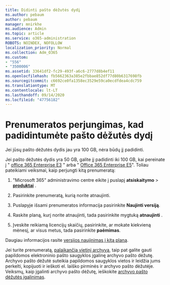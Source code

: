 ```yaml
---
title: Didinti pašto dėžutės dydį
ms.author: pebaum
author: pebaum
manager: mnirkhe
ms.audience: Admin
ms.topic: article
ms.service: o365-administration
ROBOTS: NOINDEX, NOFOLLOW
localization_priority: Normal
ms.collection: Adm_O365
ms.custom:
- "556"
- "3500006"
ms.assetid: 33641df2-fc29-493f-a6c6-2777d8b4ef11
ms.openlocfilehash: fb5662363a385e2fbbae852df77d80b6317698fb
ms.sourcegitcommit: c6692ce0fa1358ec3529e59ca0ecdfdea4cdc759
ms.translationtype: MT
ms.contentlocale: lt-LT
ms.lasthandoff: 09/14/2020
ms.locfileid: "47756182"
---
```

# <a name="switch-subscriptions-to-increase-mailbox-size"></a>Prenumeratos perjungimas, kad padidintumėte pašto dėžutės dydį

Jei jūsų pašto dėžutės dydis jau yra 100 GB, nėra būdų jį padidinti.
  
Jei pašto dėžutės dydis yra 50 GB, galite jį padidinti iki 100 GB, kai pereinate į " [office 365 Enterprise E3](https://products.office.com/business/office-365-enterprise-e3-business-software) " arba " [Office 365 Enterprise E5](https://products.office.com/business/office-365-enterprise-e5-business-software)". Toliau pateikiami veiksmai, kaip perjungti kitą prenumeratą:
  
1. "Microsoft 365" administravimo centre eikite į puslapį **atsiskaitymo** \> **[produktai](https://go.microsoft.com/fwlink/p/?linkid=842054)** .

2. Pasirinkite prenumeratą, kurią norite atnaujinti.

3. Puslapyje išsami prenumeratos informacija pasirinkite **Naujinti versiją**.

4. Raskite planą, kurį norite atnaujinti, tada pasirinkite mygtuką **atnaujinti** .

5. Įveskite reikiamą licencijų skaičių, pasirinkite, ar mokate kiekvieną mėnesį, ar visus metus, tada pasirinkite **paėmimas**.

Daugiau informacijos rasite [versijos naujinimas į kitą planą](https://docs.microsoft.com/microsoft-365/commerce/subscriptions/upgrade-to-different-plan).

Jei turite prenumeratą, [palaikančią vietinį archyvą](https://docs.microsoft.com/office365/servicedescriptions/exchange-online-archiving-service-description/exchange-online-archiving-service-description), taip pat galite gauti papildomos elektroninio pašto saugyklos įgalinę archyvo pašto dėžutę. Archyvo pašto dėžutė suteikia papildomos saugyklos vietos ir leidžia jums perkelti, kopijuoti ir ieškoti el. laiško pirminės ir archyvo pašto dėžutėje. Veiksmų, kaip įgalinti archyvo pašto dėžutę, ieškokite [archyvo pašto dėžutės įgalinimas](https://docs.microsoft.com/microsoft-365/compliance/enable-archive-mailboxes).
